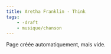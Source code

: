 ```yaml
---
title: Aretha Franklin - Think
tags:
    - -draft
    - musique/chanson
---
```


Page créée automatiquement, mais vide.
